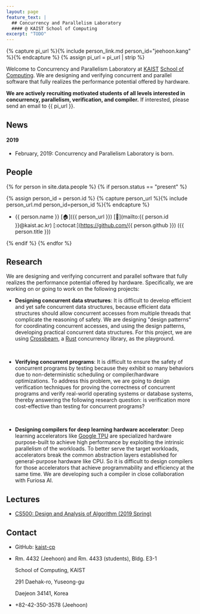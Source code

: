 ```yaml
---
layout: page
feature_text: |
  ## Concurrency and Parallelism Laboratory
  #### @ KAIST School of Computing
excerpt: "TODO"
---
```


{% capture pi_url %}{% include person_link.md person_id="jeehoon.kang" %}{% endcapture %}
{% assign pi_url = pi_url | strip %}

Welcome to Concurrency and Parallelism Laboratory at [KAIST](https://www.kaist.ac.kr) [School of
Computing](https://cs.kaist.ac.kr). We are designing and verifying concurrent and parallel software
that fully realizes the performance potential offered by hardware.

**We are actively recruiting motivated students of all levels interested in concurrency,
parallelism, verification, and compiler.** If interested, please send an email to {{ pi_url }}.



## News

#### 2019

- February, 2019: Concurrency and Parallelism Laboratory is born.



## People

{% for person in site.data.people %}
{% if person.status == "present" %}

{% assign person_id = person.id %}
{% capture person_url %}{% include person_url.md person_id=person_id %}{% endcapture %}

- {{ person.name }}
  [:house:]({{ person_url }})
  [:e-mail:](mailto:{{ person.id }}@kaist.ac.kr)
  [:octocat:](https://github.com/{{ person.github }})
  ({{ person.title }})

{% endif %}
{% endfor %}



## Research

<!-- TODO: revive it -->
<!-- My mission as a computer scientist is to <strong>formally understand</strong> the underlying -->
<!-- principles of real-world computer systems, thereby <strong>helping programmers</strong> to -->
<!-- write and reason about those systems.For my Ph.D., I have primarily focused on formally -->
<!-- understanding non-blocking <strong>concurrent programming</strong>, which is an essential -->
<!-- ingredient for exploiting <strong>parallelism</strong> and is becoming more and more important -->
<!-- since the slowdown of Moore's law.In the future, as an independent researcher, I would like -->
<!-- to apply the understanding of concurrency to building practical verification/analysis tools -->
<!-- for concurrent programs.I believe my research will have far-reaching impact on the way the -->
<!-- IT industry develops system software. -->

<!-- I am maintaining <a href="https://github.com/crossbeam-rs"><strong>the Crossbeam -->
<!-- project</strong></a>, which serves as the <em>de facto</em> standard concurrency library -->
<!-- for <a href="https://rust-lang.org">the Rust programming language</a>.I am also writing a -->
<!-- compiler for <strong>Furiosa AI's MadRun deep learning accelerator</strong>. -->


We are designing and verifying concurrent and parallel software that fully realizes the performance
potential offered by hardware. Specifically, we are working on or going to work on the following
projects:

- **Designing concurrent data structures**: It is difficult to develop efficient and yet safe
  concurrent data structures, because efficient data structures should allow concurrent accesses
  from multiple threads that complicate the reasoning of safety. We are designing "design patterns"
  for coordinating concurrent accesses, and using the design patterns, developing practical
  concurrent data structures. For this project, we are using
  [Crossbeam](https://github.com/crossbeam-rs/crossbeam), a [Rust](https://www.rust-lang.org)
  concurrency library, as the playground.

  <br />

- **Verifying concurrent programs**: It is difficult to ensure the safety of concurrent programs by
  testing because they exhibit so many behaviors due to non-deterministic scheduling or
  compiler/hardware optimizations. To address this problem, we are going to design verification
  techniques for proving the correctness of concurrent programs and verify real-world operating
  systems or database systems, thereby answering the following research question: is verification
  more cost-effective than testing for concurrent programs?
  
  <br />

- **Designing compilers for deep learning hardware accelerator**: Deep learning accelerators like
  [Google TPU](https://cloud.google.com/tpu/) are specialized hardware purpose-built to achieve high
  performance by exploiting the intrinsic parallelism of the workloads. To better serve the target
  workloads, accelerators break the common abstraction layers established for general-purpose
  hardware like CPU. So it is difficult to design compilers for those accelerators that achieve
  programmability and efficiency at the same time. We are developing such a compiler in close
  collaboration with Furiosa AI.



## Lectures

- [CS500: Design and Analysis of Algorithm (2019 Spring)](https://github.com/kaist-cp/cs500-2019s)



## Contact

- GitHub: [kaist-cp](https://github.com/kaist-cp)

- Rm. 4432 (Jeehoon) and Rm. 4433 (students), Bldg. E3-1

  School of Computing, KAIST

  291 Daehak-ro, Yuseong-gu

  Daejeon 34141, Korea

- +82-42-350-3578 (Jeehoon)
